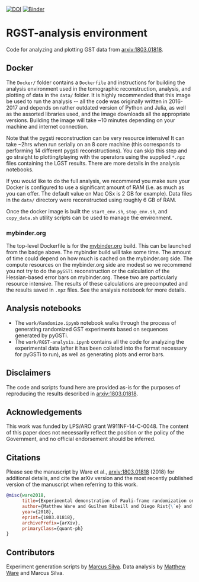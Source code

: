 [![DOI](https://zenodo.org/badge/DOI/10.5281/zenodo.4292751.svg)](https://doi.org/10.5281/zenodo.4292751)
[![Binder](https://mybinder.org/badge_logo.svg)](https://mybinder.org/v2/gh/matthewware/RGST-analysis/HEAD)

# RGST-analysis environment

Code for analyzing and plotting GST data from [arxiv:1803.01818](https://arxiv.org/abs/1803.01818).

## Docker
The `Docker/` folder contains a `Dockerfile` and instructions for building the analysis environment used in the tomographic reconstruction, analysis, and plotting of data in the `data/` folder. It is highly recommended that this image be used to run the analysis -- all the code was originally written in 2016-2017 and depends on rather outdated version of Python and Julia, as well as the assorted libraries used, and the image downloads all the appropriate versions. Building the image will take ~10 minutes depending on your machine and internet connection.

Note that the pygsti reconstruction can be very resource intensive! It can take ~2hrs when run serially on an 8 core machine (this corresponds to performing 14 different pygsti reconstructions). You can skip this step and go straight to plotting/playing with the operators using the supplied `*.npz` files containing the LGST results. There are more details in the analysis notebooks.

If you _would_ like to
do the full analysis, we recommend you make sure your Docker is configured to
use a significant amount of RAM (i.e. as much as you can offer. The default value on Mac OSx is 2 GB for example). Data files in
the `data/` directory were reconstructed using roughly 6 GB of RAM.

Once the docker image is built the `start_env.sh`, `stop_env.sh`, and
`copy_data.sh` utility scripts can be used to manage the environment.

### mybinder.org
The top-level Dockerfile is for the [mybinder.org](https://mybinder.org/) build. This can be launched from the badge above. The mybinder build will take some time. The amount of time could depend on how much is cached on the mybinder.org side. The compute resources on the mybinder.org side are modest so we recommend you not try to do the `pyGSTi` reconstruction or the calculation of the Hessian-based error bars on mybinder.org. These two are particularly resource intensive. The results of these calculations are precomputed and the results saved in `.npz` files. See the analysis notebook for more details.


## Analysis notebooks
  * The `work/Randomize.ipynb` notebook walks through the process of generating randomized GST experiments based on sequences generated by pyGSTi.
  * The `work/RGST-analysis.ipynb` contains all the code for analyzing the experimental data (after it has been collated into the format necessary for pyGSTi to run), as well as generating plots and error bars.

## Disclaimers

The code and scripts found here are provided as-is for the purposes of reproducing the results described in [arxiv:1803.01818](https://arxiv.org/abs/1803.01818).

## Acknowledgements

This work was funded by LPS/ARO grant W911NF-14-C-0048.  The content of this paper does not necessarily reflect the position or the policy of the Government,
and no official endorsement should be inferred.

## Citations

Please see the manuscript by Ware et al., [arxiv:1803.01818](https://arxiv.org/abs/1803.01818) (2018) for additional details,
and cite the arXiv version and the most recently published version of the manuscript when referring to this work.

```bibtex
@misc{ware2018,
      title={Experimental demonstration of Pauli-frame randomization on a superconducting qubit},
      author={Matthew Ware and Guilhem Ribeill and Diego Rist{\`e} and Colm A. Ryan and Blake Johnson and Marcus P. da Silva},
      year={2018},
      eprint={1803.01818},
      archivePrefix={arXiv},
      primaryClass={quant-ph}
}
```

## Contributors

Experiment generation scripts by [Marcus Silva](https://marcusps.github.io/). Data analysis by 
[Matthew Ware](https://matthewware.dev/) and Marcus Silva.

